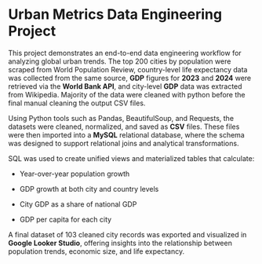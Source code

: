 # Urban Metrics Data Engineering Project
This project demonstrates an end-to-end data engineering workflow for analyzing global urban trends. The top 200 cities by population were scraped from World Population Review, country-level life expectancy data was collected from the same source, **GDP** figures for **2023** and **2024** were retrieved via the **World Bank API**, and city-level **GDP** data was extracted from Wikipedia. Majority of the data were cleaned with python before the final manual cleaning the output CSV files.

Using Python tools such as Pandas, BeautifulSoup, and Requests, the datasets were cleaned, normalized, and saved as **CSV** files. These files were then imported into a **MySQL** relational database, where the schema was designed to support relational joins and analytical transformations.

SQL was used to create unified views and materialized tables that calculate:

* Year-over-year population growth

* GDP growth at both city and country levels

* City GDP as a share of national GDP

* GDP per capita for each city

A final dataset of 103 cleaned city records was exported and visualized in **Google Looker Studio**, offering insights into the relationship between population trends, economic size, and life expectancy.
